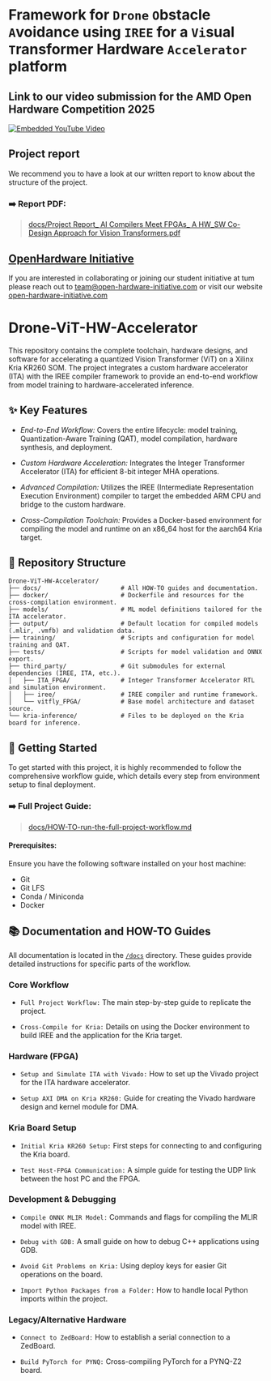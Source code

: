 # Framework for `Drone` `O`bstacle `A`voidance using `IREE` for a `Vi`sual `T`ransformer Hardware `Accelerator` platform

## Link to our video submission for the AMD Open Hardware Competition 2025

[![Embedded YouTube Video](https://img.youtube.com/vi/RXjw670piBA/0.jpg)](https://www.youtube.com/watch?v=RXjw670piBA)

## Project report

We recommend you to have a look at our written report to know about the structure of the project.

### ➡️ Report PDF: 
> [docs/Project Report_ AI Compilers Meet FPGAs_ A HW_SW Co-Design Approach for Vision Transformers.pdf](https://github.com/OpenHardware-Initiative/Drone-OA-IREE-ViT-Accelerator/blob/main/docs/Project%20Report_%20AI%20Compilers%20Meet%20FPGAs_%20A%20HW_SW%20Co-Design%20Approach%20for%20Vision%20Transformers.pdf)

## [OpenHardware Initiative](https://open-hardware-initiative.com/)

If you are interested in collaborating or joining our student initiative at tum please reach out to [team@open-hardware-initiative.com](team@open-hardware-initiative.com) or visit our website [open-hardware-initiative.com](https://open-hardware-initiative.com/)

# Drone-ViT-HW-Accelerator

This repository contains the complete toolchain, hardware designs, and software for accelerating a quantized Vision Transformer (ViT) on a Xilinx Kria KR260 SOM. The project integrates a custom hardware accelerator (ITA) with the IREE compiler framework to provide an end-to-end workflow from model training to hardware-accelerated inference.

## ✨ Key Features

- *End-to-End Workflow:* Covers the entire lifecycle: model training, Quantization-Aware Training (QAT), model compilation, hardware synthesis, and deployment.

- *Custom Hardware Acceleration:* Integrates the Integer Transformer Accelerator (ITA) for efficient 8-bit integer MHA operations.

- *Advanced Compilation:* Utilizes the IREE (Intermediate Representation Execution Environment) compiler to target the embedded ARM CPU and bridge to the custom hardware.

- *Cross-Compilation Toolchain:* Provides a Docker-based environment for compiling the model and runtime on an x86_64 host for the aarch64 Kria target.

## 📂 Repository Structure

```
Drone-ViT-HW-Accelerator/
├── docs/                      # All HOW-TO guides and documentation.
├── docker/                    # Dockerfile and resources for the cross-compilation environment.
├── models/                    # ML model definitions tailored for the ITA accelerator.
├── output/                    # Default location for compiled models (.mlir, .vmfb) and validation data.
├── training/                  # Scripts and configuration for model training and QAT.
├── tests/                     # Scripts for model validation and ONNX export.
├── third_party/               # Git submodules for external dependencies (IREE, ITA, etc.).
│   ├── ITA_FPGA/              # Integer Transformer Accelerator RTL and simulation environment.
│   ├── iree/                  # IREE compiler and runtime framework.
│   └── vitfly_FPGA/           # Base model architecture and dataset source.
└── kria-inference/            # Files to be deployed on the Kria board for inference.
```


## 🚀 Getting Started

To get started with this project, it is highly recommended to follow the comprehensive workflow guide, which details every step from environment setup to final deployment.

### ➡️ Full Project Guide: 
> [docs/HOW-TO-run-the-full-project-workflow.md](https://github.com/OpenHardware-Initiative/Drone-OA-IREE-ViT-Accelerator/blob/main/docs/HOW-TO-run-the-full-project-workflow.md)

#### Prerequisites:

Ensure you have the following software installed on your host machine:

- Git 
- Git LFS
- Conda / Miniconda
- Docker

## 📚 Documentation and HOW-TO Guides

All documentation is located in the [`/docs`](https://github.com/OpenHardware-Initiative/Drone-OA-IREE-ViT-Accelerator/tree/main/docs) directory. These guides provide detailed instructions for specific parts of the workflow.

### Core Workflow

- `Full Project Workflow:` The main step-by-step guide to replicate the project.

- `Cross-Compile for Kria:` Details on using the Docker environment to build IREE and the application for the Kria target.

### Hardware (FPGA)

- `Setup and Simulate ITA with Vivado:` How to set up the Vivado project for the ITA hardware accelerator.

- `Setup AXI DMA on Kria KR260:` Guide for creating the Vivado hardware design and kernel module for DMA.

### Kria Board Setup

- `Initial Kria KR260 Setup:` First steps for connecting to and configuring the Kria board.

- `Test Host-FPGA Communication:` A simple guide for testing the UDP link between the host PC and the FPGA.

### Development & Debugging

- `Compile ONNX MLIR Model:` Commands and flags for compiling the MLIR model with IREE.

- `Debug with GDB:` A small guide on how to debug C++ applications using GDB.

- `Avoid Git Problems on Kria:` Using deploy keys for easier Git operations on the board.

- `Import Python Packages from a Folder:` How to handle local Python imports within the project.

### Legacy/Alternative Hardware

- `Connect to ZedBoard:` How to establish a serial connection to a ZedBoard.

- `Build PyTorch for PYNQ:` Cross-compiling PyTorch for a PYNQ-Z2 board.
